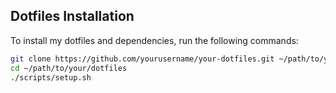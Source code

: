 ## Dotfiles Installation

To install my dotfiles and dependencies, run the following commands:

```bash
git clone https://github.com/yourusername/your-dotfiles.git ~/path/to/your/dotfiles
cd ~/path/to/your/dotfiles
./scripts/setup.sh
